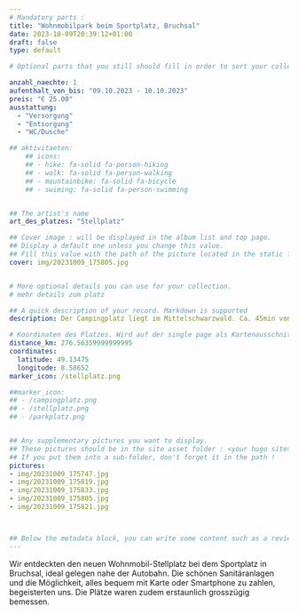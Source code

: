 ```yaml
---
# Mandatory parts :
title: "Wohnmobilpark beim Sportplatz, Bruchsal"
date: 2023-10-09T20:39:12+01:00
draft: false
type: default

# Optional parts that you still should fill in order to sort your collection

anzahl_naechte: 1
aufenthalt_von_bis: "09.10.2023 - 10.10.2023"
preis: "€ 25.00"
ausstattung:
  - "Versorgung"
  - "Entsorgung"
  - "WC/Dusche"

## aktivitaeten:
    ## icons:
    ## - hike: fa-solid fa-person-hiking
    ## - walk: fa-solid fa-person-walking
    ## - mountainbike: fa-solid fa-bicycle
    ## - swiming: fa-solid fa-person-swimming


## The artist's name
art_des_platzes: "Stellplatz"

## Cover image : will be displayed in the album list and top page.
## Display a default one unless you change this value.
## Fill this value with the path of the picture located in the static folder
cover: img/20231009_175805.jpg


# More optional details you can use for your collection.
# mehr details zum platz

## A quick description of your record. Markdown is supported
description: Der Campingplatz liegt im Mittelschwarzwald. Ca. 45min von Freiburg entfernt. Zwar nahe an der Strasse aber durch die erhöhte und zurückliegende Lage sehr ruhig und entspannt. 

# Koordinaten des Platzes. Wird auf der single page als Kartenausschnitt angezeigt
distance_km: 276.56359999999995
coordinates:
  latitude: 49.13475
  longitude: 8.58652
marker_icon: /stellplatz.png

##marker_icon:
## - /campingplatz.png
## - /stellplatz.png
## - /parkplatz.png


## Any supplementary pictures you want to display.
## These pictures should be in the site asset folder : <your hugo site>/static
## If you put them into a sub-folder, don't forget it in the path !
pictures: 
- img/20231009_175747.jpg
- img/20231009_175819.jpg
- img/20231009_175833.jpg
- img/20231009_175805.jpg
- img/20231009_175821.jpg



## Below the metadata block, you can write some content such as a review or anything else you want. It'll be displayed in the album page.
---
```

Wir entdeckten den neuen Wohnmobil-Stellplatz bei dem Sportplatz in Bruchsal, ideal gelegen nahe der Autobahn. Die schönen Sanitäranlagen und die Möglichkeit, alles bequem mit Karte oder Smartphone zu zahlen, begeisterten uns. Die Plätze waren zudem erstaunlich grosszügig bemessen.